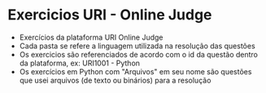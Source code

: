# Exercicios URI - Online Judge
- Exercícios da plataforma URI Online Judge <br>
- Cada pasta se refere a linguagem utilizada na resolução das questões <br>
- Os exercicios são referenciados de acordo com o id da questão dentro da plataforma, ex: URI1001 - Python <br>  
- Os exercícios em Python com "Arquivos" em seu nome são questões que usei arquivos (de texto ou binários) para a resolução <br>
